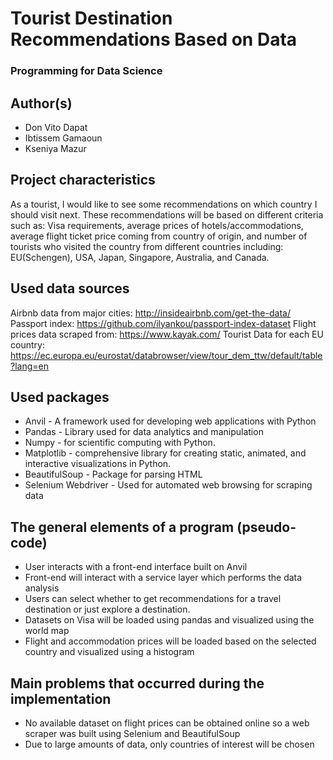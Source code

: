 # **Tourist Destination Recommendations Based on Data**
### **Programming for Data Science**

## Author(s)
- Don Vito Dapat
- Ibtissem Gamaoun
- Kseniya Mazur


## Project characteristics 

As a tourist, I would like to see some recommendations on which country I should visit next. These recommendations will be based on different criteria such as: Visa requirements, average prices of hotels/accommodations, average flight ticket price coming from country of origin, and number of tourists who visited the country from different countries including: EU(Schengen), USA, Japan, Singapore, Australia, and Canada.  



## Used data sources
Airbnb data from major cities: http://insideairbnb.com/get-the-data/
Passport index: https://github.com/ilyankou/passport-index-dataset
Flight prices data scraped from: https://www.kayak.com/
Tourist Data for each EU country: https://ec.europa.eu/eurostat/databrowser/view/tour_dem_ttw/default/table?lang=en

## Used packages
- Anvil - A framework used for developing web applications with Python
- Pandas - Library used for data analytics and manipulation
- Numpy - for scientific computing with Python.
- Matplotlib - comprehensive library for creating static, animated, and interactive visualizations in Python.
- BeautifulSoup - Package for parsing HTML
- Selenium Webdriver - Used for automated web browsing for scraping data

## The general elements of a program (pseudo-code)

- User interacts with a front-end interface built on Anvil
- Front-end will interact with a service layer which performs the data analysis
- Users can select whether to get recommendations for a travel destination or just explore a destination.
- Datasets on Visa will be loaded using pandas and visualized using the world map
- Flight and accommodation prices will be loaded based on the selected country and visualized using a histogram



## Main problems that occurred during the implementation
- No available dataset on flight prices can be obtained online so a web scraper was built using Selenium and BeautifulSoup
- Due to large amounts of data, only countries of interest will be chosen





